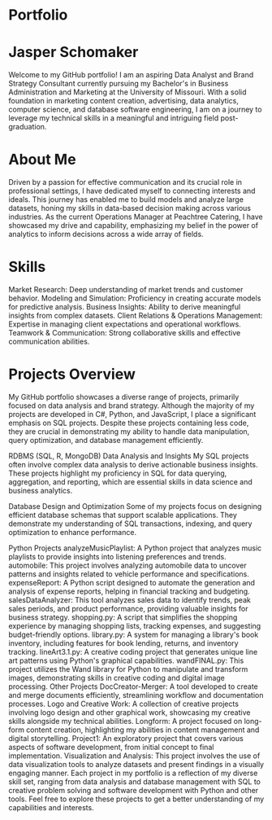 # Portfolio
# Jasper Schomaker
Welcome to my GitHub portfolio! I am an aspiring Data Analyst and Brand Strategy Consultant currently pursuing my Bachelor's in Business Administration and Marketing at the University of Missouri. With a solid foundation in marketing content creation, advertising, data analytics, computer science, and database software engineering, I am on a journey to leverage my technical skills in a meaningful and intriguing field post-graduation.

# About Me
Driven by a passion for effective communication and its crucial role in professional settings, I have dedicated myself to connecting interests and ideals. This journey has enabled me to build models and analyze large datasets, honing my skills in data-based decision making across various industries. As the current Operations Manager at Peachtree Catering, I have showcased my drive and capability, emphasizing my belief in the power of analytics to inform decisions across a wide array of fields.

# Skills
Market Research: Deep understanding of market trends and customer behavior.
Modeling and Simulation: Proficiency in creating accurate models for predictive analysis.
Business Insights: Ability to derive meaningful insights from complex datasets.
Client Relations & Operations Management: Expertise in managing client expectations and operational workflows.
Teamwork & Communication: Strong collaborative skills and effective communication abilities.

# Projects Overview
My GitHub portfolio showcases a diverse range of projects, primarily focused on data analysis and brand strategy. Although the majority of my projects are developed in C#, Python, and JavaScript, I place a significant emphasis on SQL projects. Despite these projects containing less code, they are crucial in demonstrating my ability to handle data manipulation, query optimization, and database management efficiently.

RDBMS (SQL, R, MongoDB)
Data Analysis and Insights
My SQL projects often involve complex data analysis to derive actionable business insights. These projects highlight my proficiency in SQL for data querying, aggregation, and reporting, which are essential skills in data science and business analytics.

Database Design and Optimization
Some of my projects focus on designing efficient database schemas that support scalable applications. They demonstrate my understanding of SQL transactions, indexing, and query optimization to enhance performance.

Python Projects
analyzeMusicPlaylist: A Python project that analyzes music playlists to provide insights into listening preferences and trends.
automobile: This project involves analyzing automobile data to uncover patterns and insights related to vehicle performance and specifications.
expenseReport: A Python script designed to automate the generation and analysis of expense reports, helping in financial tracking and budgeting.
salesDataAnalyzer: This tool analyzes sales data to identify trends, peak sales periods, and product performance, providing valuable insights for business strategy.
shopping.py: A script that simplifies the shopping experience by managing shopping lists, tracking expenses, and suggesting budget-friendly options.
library.py: A system for managing a library's book inventory, including features for book lending, returns, and inventory tracking.
lineArt3.1.py: A creative coding project that generates unique line art patterns using Python's graphical capabilities.
wandFINAL.py: This project utilizes the Wand library for Python to manipulate and transform images, demonstrating skills in creative coding and digital image processing.
Other Projects
DocCreator-Merger: A tool developed to create and merge documents efficiently, streamlining workflow and documentation processes.
Logo and Creative Work: A collection of creative projects involving logo design and other graphical work, showcasing my creative skills alongside my technical abilities.
Longform: A project focused on long-form content creation, highlighting my abilities in content management and digital storytelling.
Project1: An exploratory project that covers various aspects of software development, from initial concept to final implementation.
Visualization and Analysis: This project involves the use of data visualization tools to analyze datasets and present findings in a visually engaging manner.
Each project in my portfolio is a reflection of my diverse skill set, ranging from data analysis and database management with SQL to creative problem solving and software development with Python and other tools. Feel free to explore these projects to get a better understanding of my capabilities and interests.
